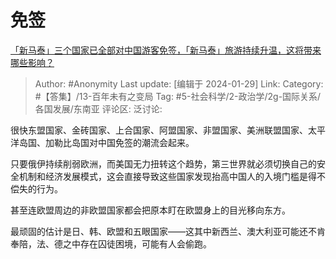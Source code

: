# 免签
[「新马泰」三个国家已全部对中国游客免签，「新马泰」旅游持续升温，这将带来哪些影响？](https://www.zhihu.com/question/641773170/answer/3380264951)

> Author: #Anonymity
> Last update: [编辑于 2024-01-29]
> Link:
> Category: #【答集】/13-百年未有之变局
> Tag: #5-社会科学/2-政治学/2g-国际关系/各国发展/东南亚
> 评论区:
> 泛讨论:

很快东盟国家、金砖国家、上合国家、阿盟国家、非盟国家、美洲联盟国家、太平洋岛国、加勒比岛国对中国免签的潮流会起来。

只要俄伊持续削弱欧洲，而美国无力扭转这个趋势，第三世界就必须切换自己的安全机制和经济发展模式，这会直接导致这些国家发现抬高中国人的入境门槛是得不偿失的行为。

甚至连欧盟周边的非欧盟国家都会把原本盯在欧盟身上的目光移向东方。

最顽固的估计是日、韩、欧盟和五眼国家——这其中新西兰、澳大利亚可能还不肯奉陪，法、德之中存在囚徒困境，可能有人会偷跑。
